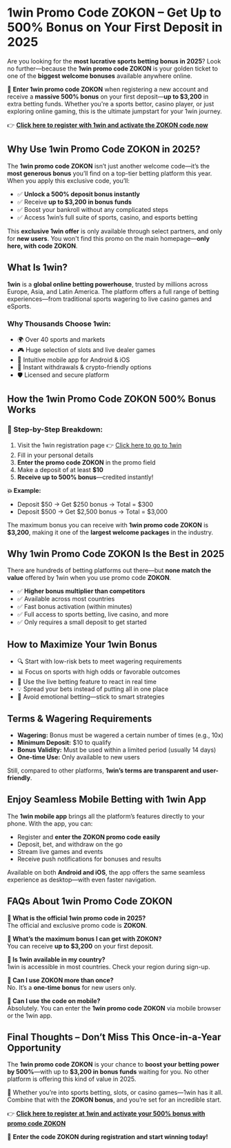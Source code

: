 <!DOCTYPE html><html lang="en"><head><meta charset="UTF-8"><meta name="viewport" content="width=device-width, initial-scale=1"><meta name="description" content="Enter 1win promo code ZOKON to get up to a 500% bonus on your first deposit – up to $3,200! Don’t miss 2025’s biggest sports betting deal."><meta name="keywords" content="1win promo code ZOKON, 1win bonus 2025, sports betting bonus, 1win registration bonus, 500% deposit bonus"><meta name="author" content="YourBrand"><title>1win Promo Code ZOKON – Get Up to 500% Bonus on Your First Deposit in 2025</title></head><body><h1>1win Promo Code ZOKON – Get Up to 500% Bonus on Your First Deposit in 2025</h1><p>Are you looking for the <strong>most lucrative sports betting bonus in 2025</strong>? Look no further—because the <strong>1win promo code ZOKON</strong> is your golden ticket to one of the <strong>biggest welcome bonuses</strong> available anywhere online.</p><p>🎉 <strong>Enter 1win promo code ZOKON</strong> when registering a new account and receive a <strong>massive 500% bonus</strong> on your first deposit—<strong>up to $3,200</strong> in extra betting funds. Whether you're a sports bettor, casino player, or just exploring online gaming, this is the ultimate jumpstart for your 1win journey.</p><p>👉 <a href="https://1weaou.life/?p=wj23" target="_blank"><strong>Click here to register with 1win and activate the ZOKON code now</strong></a></p><h2>Why Use 1win Promo Code ZOKON in 2025?</h2><p>The <strong>1win promo code ZOKON</strong> isn’t just another welcome code—it’s the <strong>most generous bonus</strong> you’ll find on a top-tier betting platform this year. When you apply this exclusive code, you’ll:</p><ul><li>✅ <strong>Unlock a 500% deposit bonus instantly</strong></li><li>✅ Receive <strong>up to $3,200 in bonus funds</strong></li><li>✅ Boost your bankroll without any complicated steps</li><li>✅ Access 1win’s full suite of sports, casino, and esports betting</li></ul><p>This <strong>exclusive 1win offer</strong> is only available through select partners, and only for <strong>new users</strong>. You won't find this promo on the main homepage—<strong>only here, with code ZOKON</strong>.</p><h2>What Is 1win?</h2><p><strong>1win</strong> is a <strong>global online betting powerhouse</strong>, trusted by millions across Europe, Asia, and Latin America. The platform offers a full range of betting experiences—from traditional sports wagering to live casino games and eSports.</p><h3>Why Thousands Choose 1win:</h3><ul><li>🌍 Over 40 sports and markets</li><li>🎮 Huge selection of slots and live dealer games</li><li>📱 Intuitive mobile app for Android & iOS</li><li>💸 Instant withdrawals & crypto-friendly options</li><li>🛡️ Licensed and secure platform</li></ul><h2>How the 1win Promo Code ZOKON 500% Bonus Works</h2><h3>🔑 Step-by-Step Breakdown:</h3><ol><li>Visit the 1win registration page 👉 <a href="https://1weaou.life/?p=wj23" target="_blank">Click here to go to 1win</a></li><li>Fill in your personal details</li><li><strong>Enter the promo code ZOKON</strong> in the promo field</li><li>Make a deposit of at least <strong>$10</strong></li><li><strong>Receive up to 500% bonus</strong>—credited instantly!</li></ol><p><strong>💥 Example:</strong></p><ul><li>Deposit $50 → Get $250 bonus → Total = $300</li><li>Deposit $500 → Get $2,500 bonus → Total = $3,000</li></ul><p>The maximum bonus you can receive with <strong>1win promo code ZOKON</strong> is <strong>$3,200</strong>, making it one of the <strong>largest welcome packages</strong> in the industry.</p><h2>Why 1win Promo Code ZOKON Is the Best in 2025</h2><p>There are hundreds of betting platforms out there—but <strong>none match the value</strong> offered by 1win when you use promo code <strong>ZOKON</strong>.</p><ul><li>✅ <strong>Higher bonus multiplier than competitors</strong></li><li>✅ Available across most countries</li><li>✅ Fast bonus activation (within minutes)</li><li>✅ Full access to sports betting, live casino, and more</li><li>✅ Only requires a small deposit to get started</li></ul><h2>How to Maximize Your 1win Bonus</h2><ul><li>🔍 Start with low-risk bets to meet wagering requirements</li><li>📊 Focus on sports with high odds or favorable outcomes</li><li>🎯 Use the live betting feature to react in real time</li><li>💡 Spread your bets instead of putting all in one place</li><li>🧠 Avoid emotional betting—stick to smart strategies</li></ul><h2>Terms & Wagering Requirements</h2><ul><li><strong>Wagering:</strong> Bonus must be wagered a certain number of times (e.g., 10x)</li><li><strong>Minimum Deposit:</strong> $10 to qualify</li><li><strong>Bonus Validity:</strong> Must be used within a limited period (usually 14 days)</li><li><strong>One-time Use:</strong> Only available to new users</li></ul><p>Still, compared to other platforms, <strong>1win’s terms are transparent and user-friendly</strong>.</p><h2>Enjoy Seamless Mobile Betting with 1win App</h2><p>The <strong>1win mobile app</strong> brings all the platform’s features directly to your phone. With the app, you can:</p><ul><li>Register and <strong>enter the ZOKON promo code easily</strong></li><li>Deposit, bet, and withdraw on the go</li><li>Stream live games and events</li><li>Receive push notifications for bonuses and results</li></ul><p>Available on both <strong>Android and iOS</strong>, the app offers the same seamless experience as desktop—with even faster navigation.</p><h2>FAQs About 1win Promo Code ZOKON</h2><p><strong>🔸 What is the official 1win promo code in 2025?</strong><br>The official and exclusive promo code is <strong>ZOKON</strong>.</p><p><strong>🔸 What’s the maximum bonus I can get with ZOKON?</strong><br>You can receive <strong>up to $3,200</strong> on your first deposit.</p><p><strong>🔸 Is 1win available in my country?</strong><br>1win is accessible in most countries. Check your region during sign-up.</p><p><strong>🔸 Can I use ZOKON more than once?</strong><br>No. It’s a <strong>one-time bonus</strong> for new users only.</p><p><strong>🔸 Can I use the code on mobile?</strong><br>Absolutely. You can enter the <strong>1win promo code ZOKON</strong> via mobile browser or the 1win app.</p><h2>Final Thoughts – Don’t Miss This Once-in-a-Year Opportunity</h2><p>The <strong>1win promo code ZOKON</strong> is your chance to <strong>boost your betting power by 500%</strong>—with up to <strong>$3,200 in bonus funds</strong> waiting for you. No other platform is offering this kind of value in 2025.</p><p>🚀 Whether you’re into sports betting, slots, or casino games—1win has it all. Combine that with the <strong>ZOKON bonus</strong>, and you’re set for an incredible start.</p><p>👉 <a href="https://1weaou.life/?p=wj23" target="_blank"><strong>Click here to register at 1win and activate your 500% bonus with promo code ZOKON</strong></a></p><p>🎯 <strong>Enter the code ZOKON during registration and start winning today!</strong></p></body></html>
